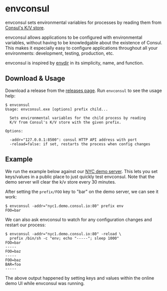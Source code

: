 # envconsul

envconsul sets environmental variables for processes by reading them
from [Consul's K/V store](http://www.consul.io).

envconsul allows applications to be configured with environmental variables,
without having to be knowledgable about the existence of Consul. This makes
it especially easy to configure applications throughout all your
environments: development, testing, production, etc.

envconsul is inspired by [envdir](http://cr.yp.to/daemontools/envdir.html)
in its simplicity, name, and function.

## Download & Usage

Download a release from the
[releases page](#).
Run `envconsul` to see the usage help:

```
$ envconsul
Usage: envconsul.exe [options] prefix child...

  Sets environmental variables for the child process by reading
  K/V from Consul's K/V store with the given prefix.

Options:

  -addr="127.0.0.1:8500": consul HTTP API address with port
  -reload=false: if set, restarts the process when config changes

```

## Example

We run the example below against our
[NYC demo server](http://nyc1.demo.consul.io). This lets you set
keys/values in a public place to just quickly test envconsul. Note
that the demo server will clear the k/v store every 30 minutes.

After setting the `prefix/FOO` key to "bar" on the demo server,
we can see it work:

```
$ envconsul -addr="nyc1.demo.consul.io:80" prefix env
FOO=bar
```

We can also ask envconsul to watch for any configuration changes
and restart our process:

```
$ envconsul -addr="nyc1.demo.consul.io:80" -reload \
  prefix /bin/sh -c "env; echo "-----"; sleep 1000"
FOO=bar
-----
FOO=baz
-----
FOO=baz
BAR=foo
-----
```

The above output happened by setting keys and values within
the online demo UI while envconsul was running.
